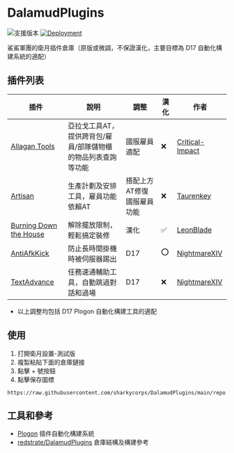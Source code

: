 # DalamudPlugins

![支援版本](https://img.shields.io/badge/%E6%94%AF%E6%8F%B4%E7%89%88%E6%9C%AC-%E5%9C%8B%E6%9C%8D7.0-gold)
[![Deployment](https://github.com/sharkycorps/DalamudPlugins/actions/workflows/main.yml/badge.svg)](https://github.com/sharkycorps/DalamudPlugins/actions/workflows/main.yml)

鯊鯊軍團的衛月插件倉庫（原版或微調，不保證漢化，主要目標為 D17 自動化構建系統的適配）

## 插件列表

| 插件 | 說明 | 調整 | 漢化 | 作者 |
| - | - | - | - | - |
| [Allagan Tools](https://github.com/sharkycorps/InventoryTools) | 亞拉戈工具AT，提供跨背包/雇員/部隊儲物櫃的物品列表查詢等功能 | 國服雇員適配 | :x: | [Critical-Impact](https://github.com/Critical-Impact) |
| [Artisan](https://github.com/sharkycorps/Artisan) | 生產計劃及安排工具，雇員功能依賴AT | 搭配上方AT修復國服雇員功能 | :x: | [Taurenkey](https://github.com/Taurenkey) |
| [Burning Down the House](https://github.com/sharkycorps/BDTHPlugin) | 解除擺放限制，輕鬆搞定裝修 | 漢化 | :white_check_mark: | [LeonBlade](https://github.com/LeonBlade) |
| [AntiAfkKick](https://github.com/sharkycorps/AntiAfkKick) | 防止長時間掛機時被伺服器踢出 | D17 | :o: | [NightmareXIV](https://github.com/NightmareXIV) |
| [TextAdvance](https://github.com/sharkycorps/TextAdvance) | 任務速通輔助工具，自動跳過對話和過場 | D17 | :x: | [NightmareXIV](https://github.com/NightmareXIV) |

* 以上調整均包括 D17 Plogon 自動化構建工具的適配

## 使用

1. 打開衛月設置-測試版
2. 複製粘貼下面的倉庫鏈接
3. 點擊 + 號按鈕
4. 點擊保存圖標

```
https://raw.githubusercontent.com/sharkycorps/DalamudPlugins/main/repo.json
```

## 工具和參考

* [Plogon](https://github.com/goatcorp/Plogon) 插件自動化構建系統
* [redstrate/DalamudPlugins](https://github.com/redstrate/DalamudPlugins) 倉庫結構及構建參考